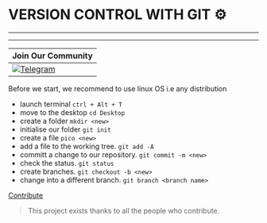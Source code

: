 
# VERSION CONTROL WITH GIT :gear:
---
---

| Join Our Community
|---|
|  [![Telegram](https://telegram.org/img/t_logo.png)](https://t.me/joinchat/Fkwt1xJoduMWrku8r-JtqA)

<p> Before we start, we recommend to use   linux OS       
  i.e any distribution </p>


*  launch terminal ``` ctrl + Alt + T ```
*  move to the desktop  ```cd Desktop ```
*  create a folder ```mkdir <new>```
*  initialise our folder  ```git init```
*  create a file  ```pico <new>```
*  add a file to the working tree. ```git add -A```
*  committ a change to our repository. ```git commit -m <new>```
*  check the status. ```git status```
*  create branches. ```git checkout -b <new>```
*  change into a different branch.  ```git branch <branch name>```




[Contribute](https://kisumu-poly-tech-hub.github.io/collaboration-tools/ "tech-hub.io")


> This project exists thanks to all the people who contribute.


  
